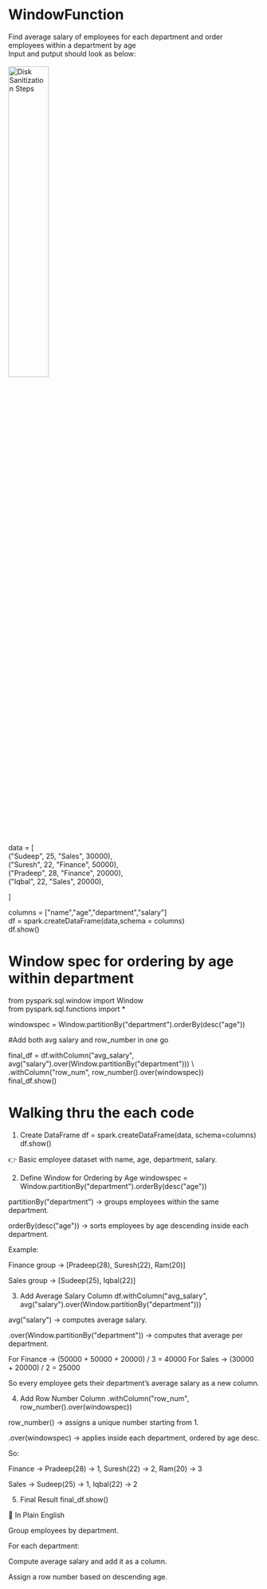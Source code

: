 # WindowFunction
Find average salary of employees for each department and order employees within a department by age  
Input and putput should look as below: <br/>
<br/>
<img src="https://github.com/user-attachments/assets/26e77cb9-b1e9-474e-9c42-fd84d0fd4671" height="40%" width="40%" alt="Disk Sanitization Steps"/>  
data = [  
    ("Sudeep", 25, "Sales", 30000),  
    ("Suresh", 22, "Finance", 50000),  
    ("Pradeep", 28, "Finance", 20000),  
    ("Iqbal", 22, "Sales", 20000),  

]

columns = ["name","age","department","salary"]  
df = spark.createDataFrame(data,schema = columns)  
df.show()  

# Window spec for ordering by age within department

from pyspark.sql.window import Window  
from pyspark.sql.functions import *  

windowspec = Window.partitionBy("department").orderBy(desc("age"))

#Add both avg salary and row_number in one go  

final_df = df.withColumn("avg_salary", avg("salary").over(Window.partitionBy("department"))) \  
             .withColumn("row_num", row_number().over(windowspec))  
final_df.show()  

# Walking thru the each code

1. Create DataFrame
df = spark.createDataFrame(data, schema=columns)
df.show()



👉 Basic employee dataset with name, age, department, salary.

2. Define Window for Ordering by Age
windowspec = Window.partitionBy("department").orderBy(desc("age"))


partitionBy("department") → groups employees within the same department.

orderBy(desc("age")) → sorts employees by age descending inside each department.

Example:

Finance group → [Pradeep(28), Suresh(22), Ram(20)]

Sales group → [Sudeep(25), Iqbal(22)]

3. Add Average Salary Column
df.withColumn("avg_salary", avg("salary").over(Window.partitionBy("department")))


avg("salary") → computes average salary.

.over(Window.partitionBy("department")) → computes that average per department.

For Finance → (50000 + 50000 + 20000) / 3 = 40000
For Sales → (30000 + 20000) / 2 = 25000

So every employee gets their department’s average salary as a new column.

4. Add Row Number Column
.withColumn("row_num", row_number().over(windowspec))


row_number() → assigns a unique number starting from 1.

.over(windowspec) → applies inside each department, ordered by age desc.

So:

Finance → Pradeep(28) → 1, Suresh(22) → 2, Ram(20) → 3

Sales → Sudeep(25) → 1, Iqbal(22) → 2

5. Final Result
final_df.show()


🔹 In Plain English

Group employees by department.

For each department:

Compute average salary and add it as a column.

Assign a row number based on descending age.
